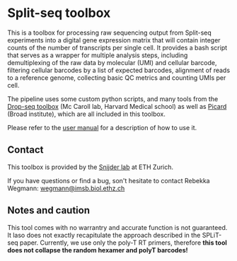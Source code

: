# Split-seq toolbox

 This is a toolbox for processing raw sequencing output from Split-seq experiments into a digital gene expression matrix that will contain integer counts of the number of transcripts per single cell. It provides a bash script that serves as a wrapper for multiple analysis steps, including demultiplexing of the raw data by molecular (UMI) and cellular barcode, filtering cellular barcodes by a list of expected barcodes, alignment of reads to a reference genome, collecting basic QC metrics and counting UMIs per cell.

 The pipeline uses some custom python scripts, and many tools from the [Drop-seq toolbox](https://github.com/broadinstitute/Drop-seq/releases) (Mc Caroll lab, Harvard Medical school) as well as [Picard](https://broadinstitute.github.io/picard/) (Broad institute), which are all included in this toolbox.

 Please refer to the [user manual](./man/Splitseq_toolbox_manual.pdf) for a description of how to use it.

## Contact
This toolbox is provided by the [Snijder lab](https://www.snijderlab.org) at ETH Zurich.

If you have questions or find a bug, son't hesitate to contact Rebekka Wegmann: [wegmann@imsb.biol.ethz.ch](mailto:wegmanre@imsb.biol.ethz.ch)

## Notes and caution
This tool comes with no warrantry and accurate function is not guaranteed. It laso does not exactly recapitulate the approach described in the SPLiT-seq paper.
Currently, we use only the poly-T RT primers, therefore **this tool does not collapse the random hexamer and polyT barcodes!**
